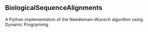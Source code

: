 ## BiologicalSequenceAlignments
A Python implementation of the Needleman–Wunsch algorithm using Dynamic Programmig
